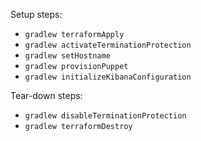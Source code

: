 
Setup steps:

- `gradlew terraformApply`
- `gradlew activateTerminationProtection`
- `gradlew setHostname`
- `gradlew provisionPuppet`
- `gradlew initializeKibanaConfiguration`

Tear-down steps:

- `gradlew disableTerminationProtection`
- `gradlew terraformDestroy`
